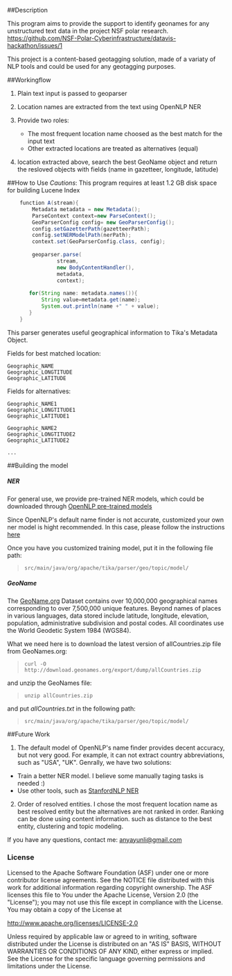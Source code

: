 ##Description

This program aims to provide the support to identify geonames for any unstructured text data in the project NSF polar research. https://github.com/NSF-Polar-Cyberinfrastructure/datavis-hackathon/issues/1

This project is a content-based geotagging solution, made of a variaty of NLP tools and could be used for any geotagging purposes. 

##Workingflow

1. Plain text input is passed to geoparser

2. Location names are extracted from the text using OpenNLP NER

3. Provide two roles: 
	* The most frequent location name choosed as the best match for the input text
	* Other extracted locations are treated as alternatives (equal)

4. location extracted above, search the best GeoName object and return the resloved objects with fields (name in gazetteer, longitude, latitude)

##How to Use
*Cautions*: This program requires at least 1.2 GB disk space for building Lucene Index

```Java
	function A(stream){
		Metadata metadata = new Metadata();
        ParseContext context=new ParseContext();
        GeoParserConfig config= new GeoParserConfig();
        config.setGazetterPath(gazetteerPath);
        config.setNERModelPath(nerPath);
        context.set(GeoParserConfig.class, config);
               
        geoparser.parse(
                stream,
                new BodyContentHandler(),
                metadata,
                context);
   
       for(String name: metadata.names()){
    	   String value=metadata.get(name);
    	   System.out.println(name +" " + value);    	   
       }
    }
```
This parser generates useful geographical information to Tika's Metadata Object. 

Fields for best matched location:
```
Geographic_NAME
Geographic_LONGTITUDE
Geographic_LATITUDE
```
Fields for alternatives:
```
Geographic_NAME1
Geographic_LONGTITUDE1
Geographic_LATITUDE1

Geographic_NAME2
Geographic_LONGTITUDE2
Geographic_LATITUDE2

...

```

##Building the model

##### NER
For general use, we provide pre-trained NER models, which could be downloaded through [OpenNLP pre-trained models](http://opennlp.sourceforge.net/models-1.5/)

Since OpenNLP's default name finder is not accurate, customized your own ner model is hight recommended. In this case, please follow the instructions [here](http://opennlp.apache.org/documentation/1.5.3/manual/opennlp.html#tools.namefind.training)

Once you have you customized training model, put it in the following file path:
>`src/main/java/org/apache/tika/parser/geo/topic/model/`


##### GeoName
The [GeoName.org](http://download.geonames.org/export/dump/) Dataset contains over 10,000,000 geographical names corresponding to over 7,500,000 unique features. Beyond names of places in various languages, data stored include latitude, longitude, elevation, population, administrative subdivision and postal codes. All coordinates use the World Geodetic System 1984 (WGS84).

What we need here is to download the latest version of allCountries.zip file from GeoNames.org:
> `curl -O http://download.geonames.org/export/dump/allCountries.zip`

and unzip the GeoNames file:
> `unzip allCountries.zip`

and put  _allCountries.txt_ in the following path:
> `src/main/java/org/apache/tika/parser/geo/topic/model/`

##Future Work
1. The default model of OpenNLP's name finder provides decent accuracy, but not very good. For example, it can not extract country abbreviations, such as "USA", "UK". Genrally, we have two solutions:
 * Train a better NER model. I believe some manually taging tasks is needed :)
 * Use other tools, such as [StanfordNLP NER](http://nlp.stanford.edu/software/CRF-NER.shtml)
2. Order of resolved entities. I chose the most frequent location name as best resolved entity but the alternatives are not ranked in order. Ranking can be done using content information. such as distance to the best entity, clustering and topic modeling. 

If you have any questions, contact me: anyayunli@gmail.com

### License
 Licensed to the Apache Software Foundation (ASF) under one or more
 contributor license agreements. See the NOTICE file distributed with
 this work for additional information regarding copyright ownership.
 The ASF licenses this file to You under the Apache License, Version 2.0
 (the "License"); you may not use this file except in compliance with
 the License. You may obtain a copy of the License at

 http://www.apache.org/licenses/LICENSE-2.0

 Unless required by applicable law or agreed to in writing, software
 distributed under the License is distributed on an "AS IS" BASIS,
 WITHOUT WARRANTIES OR CONDITIONS OF ANY KIND, either express or implied.
 See the License for the specific language governing permissions and
 limitations under the License.
